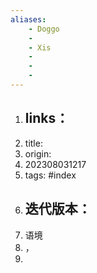 ```yaml
---
aliases: 
    - Doggo 
    - 
    - Xis
    - 
    - 
    -
--- 
```



1. links：
    - 
2. title:
3. origin:
4. 202308031217
5. tags: #index
6. 迭代版本：
    - 
7. 语境
8. ，
12. 
